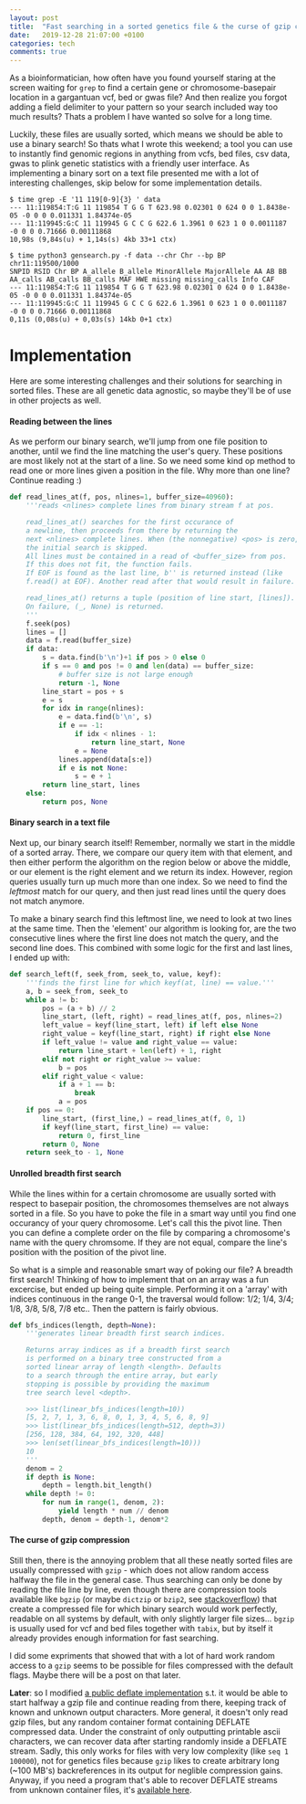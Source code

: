 ```yaml
---
layout: post
title:  "Fast searching in a sorted genetics file & the curse of gzip compression"
date:   2019-12-28 21:07:00 +0100
categories: tech
comments: true
---
```


As a bioinformatician,
how often have you found yourself staring at the screen waiting for `grep`
to find a certain gene or chromosome-basepair location in a gargantuan vcf, bed or gwas file?
And then realize you forgot adding a field delimiter to your pattern so your search
included way too much results?
Thats a problem I have wanted so solve for a long time.

Luckily, these files are usually sorted, which means we should be able to use a binary search!
So thats what I wrote this weekend;
a tool you can use to instantly find genomic regions
in anything from vcfs, bed files, csv data, gwas to plink genetic statistics with
a friendly user interface.
As implementing a binary sort on a text file
presented me with a lot of interesting challenges, skip below for some implementation details.

```
$ time grep -E '11 119[0-9]{3} ' data
--- 11:119854:T:G 11 119854 T G G T 623.98 0.02301 0 624 0 0 1.8438e-05 -0 0 0 0.011331 1.84374e-05
--- 11:119945:G:C 11 119945 G C C G 622.6 1.3961 0 623 1 0 0.0011187 -0 0 0 0.71666 0.00111868
10,98s (9,84s(u) + 1,14s(s) 4kb 33+1 ctx)

$ time python3 gensearch.py -f data --chr Chr --bp BP chr11:119500/1000
SNPID RSID Chr BP A_allele B_allele MinorAllele MajorAllele AA AB BB AA_calls AB_calls BB_calls MAF HWE missing missing_calls Info CAF
--- 11:119854:T:G 11 119854 T G G T 623.98 0.02301 0 624 0 0 1.8438e-05 -0 0 0 0.011331 1.84374e-05
--- 11:119945:G:C 11 119945 G C C G 622.6 1.3961 0 623 1 0 0.0011187 -0 0 0 0.71666 0.00111868
0,11s (0,08s(u) + 0,03s(s) 14kb 0+1 ctx)
```

<!--

```
$ python3 gensearch.py -f stats
Missing --chr or --bp. Possible column names are:
SNPID         (rs22806.., rs36046.., rs14091.., rs68941.., ..)
Chr           (15, 13, 20, 0X, ..)
BP            (5088456, 45730252, 32947066, 89827248, ..)
A_allele      (CAG, AAG, TTA, GTTGT, ..)
B_allele      (CATA, CAG, TTA, GTCCC, ..)
MinorAllele   (CATA, CAG, AAG, TTA, ..)
MajorAllele   (CAG, TTA, GTTGT, TC, ..)
[...]

$ python3 gensearch.py -f stats --chr Chr --bp BP
No query specified
Available regions:
01:10177-249240543
02:10179-243188367
03:60069-197962381
04:10005-191043881
05:10043-180904689
[...]
```
-->

# Implementation

Here are some interesting challenges and their solutions
for searching in sorted files. These are all genetic data agnostic,
so maybe they'll be of use in other projects as well.

#### Reading between the lines

As we perform our binary search, we'll jump from one
file position to another, until we find the line matching the user's query.
These positions are most likely not at the
start of a line. So we need some kind op method to read
one or more lines given a position in the file.
Why more than one line? Continue reading :)

```python
def read_lines_at(f, pos, nlines=1, buffer_size=40960):
    '''reads <nlines> complete lines from binary stream f at pos.

    read_lines_at() searches for the first occurance of
    a newline, then proceeds from there by returning the
    next <nlines> complete lines. When (the nonnegative) <pos> is zero,
    the initial search is skipped.
    All lines must be contained in a read of <buffer_size> from pos.
    If this does not fit, the function fails.
    If EOF is found as the last line, b'' is returned instead (like
    f.read() at EOF). Another read after that would result in failure.

    read_lines_at() returns a tuple (position of line start, [lines]).
    On failure, (_, None) is returned.
    '''
    f.seek(pos)
    lines = []
    data = f.read(buffer_size)
    if data:
        s = data.find(b'\n')+1 if pos > 0 else 0
        if s == 0 and pos != 0 and len(data) == buffer_size:
            # buffer size is not large enough
            return -1, None
        line_start = pos + s
        e = s
        for idx in range(nlines):
            e = data.find(b'\n', s)
            if e == -1:
                if idx < nlines - 1:
                    return line_start, None
                e = None
            lines.append(data[s:e])
            if e is not None:
                s = e + 1
        return line_start, lines
    else:
        return pos, None
```

#### Binary search in a text file

Next up, our binary search itself!
Remember, normally we start in the middle of a sorted array.
There, we compare our query item with that element, and
then either perform the algorithm on the region below or above the middle,
or our element is the right element and we return its index.
However, region queries usually turn up much more than one index.
So we need to find the *leftmost* match for our query, and then just read
lines until the query does not match anymore.

To make a binary search find this leftmost line, we need to look at two lines
at the same time. Then the 'element' our algorithm is looking for, are the two
consecutive lines where the first line does not match the query, and the second line
does. This combined with some logic for the first and last lines, I ended up with:

```python
def search_left(f, seek_from, seek_to, value, keyf):
    '''finds the first line for which keyf(at, line) == value.'''
    a, b = seek_from, seek_to
    while a != b:
        pos = (a + b) // 2
        line_start, (left, right) = read_lines_at(f, pos, nlines=2)
        left_value = keyf(line_start, left) if left else None
        right_value = keyf(line_start, right) if right else None
        if left_value != value and right_value == value:
            return line_start + len(left) + 1, right
        elif not right or right_value >= value:
            b = pos
        elif right_value < value:
            if a + 1 == b:
                break
            a = pos
    if pos == 0:
        line_start, (first_line,) = read_lines_at(f, 0, 1)
        if keyf(line_start, first_line) == value:
            return 0, first_line
        return 0, None
    return seek_to - 1, None
```

#### Unrolled breadth first search

While the lines within for a certain chromosome are
usually sorted with respect to basepair position,
the chromosomes themselves are not always sorted in a file.
So you have to poke the file in a smart way until you find
one occurancy of your query chromosome.
Let's call this the pivot line.
Then you can define a complete order on the file by
comparing a chromosome's name with the query chromsome.
If they are not equal, compare the line's position with the position of the pivot line.

So what is a simple and reasonable smart way of poking our file?
A breadth first search! Thinking of how to implement that on
an array was a fun excercise, but ended up being quite simple.
Performing it on a 'array' with indices continuous in the range 0-1,
the traversal would follow: 1/2; 1/4, 3/4; 1/8, 3/8, 5/8, 7/8 etc..
Then the pattern is fairly obvious.

```python
def bfs_indices(length, depth=None):
    '''generates linear breadth first search indices.

    Returns array indices as if a breadth first search
    is performed on a binary tree constructed from a
    sorted linear array of length <length>. Defaults
    to a search through the entire array, but early
    stopping is possible by providing the maximum
    tree search level <depth>.

    >>> list(linear_bfs_indices(length=10))
    [5, 2, 7, 1, 3, 6, 8, 0, 1, 3, 4, 5, 6, 8, 9]
    >>> list(linear_bfs_indices(length=512, depth=3))
    [256, 128, 384, 64, 192, 320, 448]
    >>> len(set(linear_bfs_indices(length=10)))
    10
    '''
    denom = 2
    if depth is None:
        depth = length.bit_length()
    while depth != 0:
        for num in range(1, denom, 2):
            yield length * num // denom
        depth, denom = depth-1, denom*2
```

#### The curse of gzip compression

Still then, there is the annoying problem that
all these neatly sorted files are usually compressed with `gzip` -
which does not allow random access halfway the file in the general case.
Thus searching can only be done by reading the file line by line,
even though there are compression tools available like `bgzip`
(or maybe `dictzip` or `bzip2`, see [stackoverflow])
that create a compressed file for which binary search would work perfectly,
readable on all systems by default, with only slightly larger file sizes...
`bgzip` is usually used for vcf and bed files together with `tabix`,
but by itself it already provides enough information for fast searching.

[stackoverflow]: https://stackoverflow.com/questions/429987/compression-formats-with-good-support-for-random-access-within-archives

I did some expriments that showed that with a lot of hard work
random access to a `gzip` seems to be possible for
files compressed with the default flags.
Maybe there will be a post on that later.

**Later**: so I modified [a public deflate implementation](https://github.com/jibsen/tinf)
s.t. it would be able to start halfway a gzip file and continue reading from there,
keeping track of known and unknown output characters. More general, it doesn't only
read gzip files, but any random container format containing DEFLATE compressed data.
Under the constraint of only outputting printable ascii characters, we can recover
data after starting randomly inside a DEFLATE stream. Sadly, this only works for files
with very low complexity (like `seq 1 100000`), not for genetics files because `gzip` likes
to create arbitrary long (~100 MB's) backreferences in its output for neglible compression
gains. Anyway, if you need a program that's able to recover DEFLATE streams from unknown
container files, it's [available here](https://github.com/llandsmeer/gzip-random-seek).
